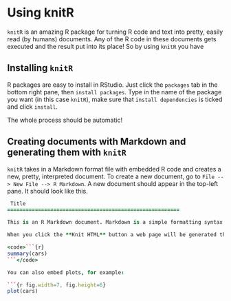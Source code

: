 # Using knitR

`knitR` is an amazing R package for turning R code and text into pretty, easily read (by humans) documents.
Any of the R code in these documents gets executed and the result put into its place! So by using `knitR` you have 


## Installing `knitR`

R packages are easy to install in RStudio. Just click the `packages` tab in the bottom right pane, then `install packages`.
Type in the name of the package you want (in this case `knitR`), make sure that `install dependencies` is ticked and click `install`.

The whole process should be automatic! 


## Creating documents with Markdown and generating them with `knitR`

`knitR` takes in a Markdown format file with embedded R code and creates a new, pretty, interpreted document. To create a new document, go to `File --> New File --> R Markdown`. A new document should appear in the top-left pane. It should look like this.


```coffee
 Title
========================================================

This is an R Markdown document. Markdown is a simple formatting syntax for authoring web pages (click the **Help** toolbar button for more details on using R Markdown).

When you click the **Knit HTML** button a web page will be generated that includes both content as well as the output of any embedded R code chunks within the document. You can embed an R code chunk like this:

<code>```{r}
summary(cars)
```</code>

You can also embed plots, for example:

```{r fig.width=7, fig.height=6}
plot(cars)
```


```
